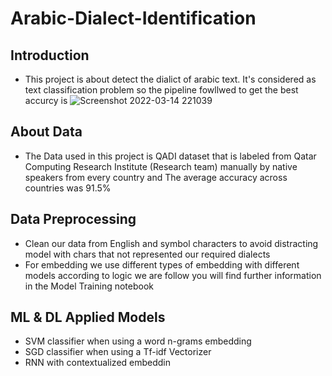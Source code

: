 # Arabic-Dialect-Identification

## Introduction
- This project is about detect the dialict of arabic text. It's considered as text classification problem so the pipeline fowllwed to get the best accurcy is 
![Screenshot 2022-03-14 221039](https://user-images.githubusercontent.com/32541520/158253289-5713dba8-f113-4655-a4d4-12691fda257d.png)

## About Data
- The Data used in this project is QADI dataset that is labeled from Qatar Computing Research Institute (Research team) manually by native speakers from every country and The average accuracy across countries was 91.5%

## Data Preprocessing
- Clean our data from English and symbol characters to avoid distracting model with chars that not represented our required dialects
- For embedding we use different types of embedding with different models according to logic we are follow you will find further information in the Model Training notebook

## ML & DL Applied Models
- SVM classifier when using a word n-grams embedding
- SGD classifier when using a Tf-idf Vectorizer
- RNN with contextualized embeddin

